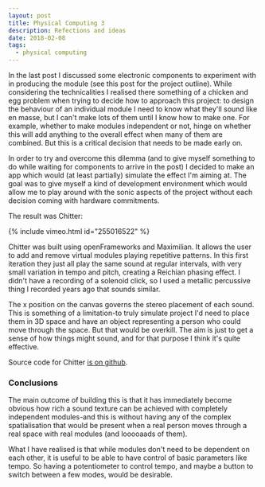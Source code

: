 ```yaml
---
layout: post
title: Physical Computing 3
description: Refections and ideas
date: 2018-02-08
tags:
  - physical computing
---
```


In the last post I discussed some electronic components to experiment with in producing the module (see this post for the project outline). While considering the technicalities I realised there something of a chicken and egg problem when trying to decide how to approach this project: to design the behaviour of an individual module I need to know what they'll sound like en masse, but I can't make lots of them until I know how to make one. For example, whether to make modules independent or not, hinge on whether this will add anything to the overall effect when many of them are combined. But this is a critical decision that needs to be made early on.

In order to try and overcome this dilemma (and to give myself something to do while waiting for components to arrive in the post) I decided to make an app which would (at least partially) simulate the effect I'm aiming at. The goal was to give myself a kind of development environment which would allow me to play around with the sonic aspects of the project without each decision coming with hardware commitments.

The result was Chitter:

{% include vimeo.html id="255016522" %}

Chitter was built using openFrameworks and Maximilian. It allows the user to add and remove virtual modules playing repetitive patterns. In this first iteration they just all play the same sound at regular intervals, with very small variation in tempo and pitch, creating a Reichian phasing effect. I didn't have a recording of a solenoid click, so I used a metallic percussive thing I recorded years ago that sounds similar.

The x position on the canvas governs the stereo placement of each sound. This is something of a limitation-to truly simulate project I'd need to place them in 3D space and have an object representing a person who could move through the space. But that would be overkill. The aim is just to get a sense of how things might sound, and for that purpose I think it's quite effective.

Source code for Chitter <a href="https://github.com/samludford/chitter">is on github</a>.

### Conclusions

The main outcome of building this is that it has immediately become obvious how rich a sound texture can be achieved with completely independent modules-and this is without having any of the complex spatialisation that would be present when a real person moves through a real space with real modules (and looooaads of them).

What I have realised is that while modules don't need to be dependent on each other, it is useful to be able to have control of basic parameters like tempo. So having a potentiometer to control tempo, and maybe a button to switch between a few modes, would be desirable.
